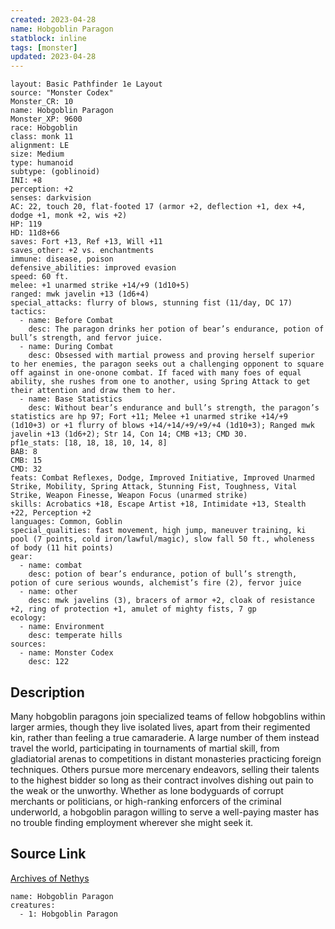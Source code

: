```yaml
---
created: 2023-04-28
name: Hobgoblin Paragon
statblock: inline
tags: [monster]
updated: 2023-04-28
---
```

```statblock
layout: Basic Pathfinder 1e Layout
source: "Monster Codex"
Monster_CR: 10
name: Hobgoblin Paragon
Monster_XP: 9600
race: Hobgoblin
class: monk 11
alignment: LE
size: Medium
type: humanoid
subtype: (goblinoid)
INI: +8
perception: +2
senses: darkvision
AC: 22, touch 20, flat-footed 17 (armor +2, deflection +1, dex +4, dodge +1, monk +2, wis +2)
HP: 119
HD: 11d8+66
saves: Fort +13, Ref +13, Will +11
saves_other: +2 vs. enchantments
immune: disease, poison
defensive_abilities: improved evasion
speed: 60 ft.
melee: +1 unarmed strike +14/+9 (1d10+5)
ranged: mwk javelin +13 (1d6+4)
special_attacks: flurry of blows, stunning fist (11/day, DC 17)
tactics:
  - name: Before Combat
    desc: The paragon drinks her potion of bear’s endurance, potion of bull’s strength, and fervor juice.
  - name: During Combat
    desc: Obsessed with martial prowess and proving herself superior to her enemies, the paragon seeks out a challenging opponent to square off against in one-onone combat. If faced with many foes of equal ability, she rushes from one to another, using Spring Attack to get their attention and draw them to her.
  - name: Base Statistics
    desc: Without bear’s endurance and bull’s strength, the paragon’s statistics are hp 97; Fort +11; Melee +1 unarmed strike +14/+9 (1d10+3) or +1 flurry of blows +14/+14/+9/+9/+4 (1d10+3); Ranged mwk javelin +13 (1d6+2); Str 14, Con 14; CMB +13; CMD 30.
pf1e_stats: [18, 18, 18, 10, 14, 8]
BAB: 8
CMB: 15
CMD: 32
feats: Combat Reflexes, Dodge, Improved Initiative, Improved Unarmed Strike, Mobility, Spring Attack, Stunning Fist, Toughness, Vital Strike, Weapon Finesse, Weapon Focus (unarmed strike)
skills: Acrobatics +18, Escape Artist +18, Intimidate +13, Stealth +22, Perception +2
languages: Common, Goblin
special_qualities: fast movement, high jump, maneuver training, ki pool (7 points, cold iron/lawful/magic), slow fall 50 ft., wholeness of body (11 hit points)
gear:
  - name: combat
    desc: potion of bear’s endurance, potion of bull’s strength, potion of cure serious wounds, alchemist’s fire (2), fervor juice
  - name: other
    desc: mwk javelins (3), bracers of armor +2, cloak of resistance +2, ring of protection +1, amulet of mighty fists, 7 gp
ecology:
  - name: Environment
    desc: temperate hills
sources:
  - name: Monster Codex
    desc: 122
```
## Description
Many hobgoblin paragons join specialized teams of fellow hobgoblins within larger armies, though they live isolated lives, apart from their regimented kin, rather than feeling a true camaraderie. A large number of them instead travel the world, participating in tournaments of martial skill, from gladiatorial arenas to competitions in distant monasteries practicing foreign techniques. Others pursue more mercenary endeavors, selling their talents to the highest bidder so long as their contract involves dishing out pain to the weak or the unworthy. Whether as lone bodyguards of corrupt merchants or politicians, or high-ranking enforcers of the criminal underworld, a hobgoblin paragon willing to serve a well-paying master has no trouble finding employment wherever she might seek it.
## Source Link
[Archives of Nethys](https://aonprd.com/MonsterDisplay.aspx?ItemName=Hobgoblin%20Paragon)
```encounter-table
name: Hobgoblin Paragon
creatures:
  - 1: Hobgoblin Paragon
```
